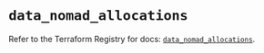 # `data_nomad_allocations`

Refer to the Terraform Registry for docs: [`data_nomad_allocations`](https://registry.terraform.io/providers/hashicorp/nomad/2.3.1/docs/data-sources/allocations).
